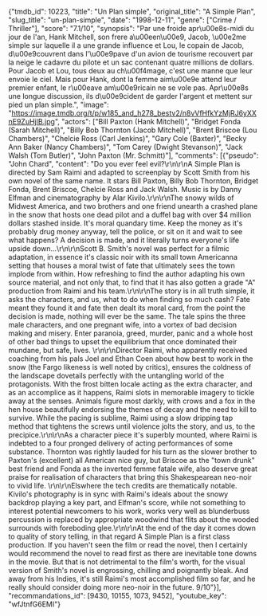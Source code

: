 {"tmdb_id": 10223, "title": "Un Plan simple", "original_title": "A Simple Plan", "slug_title": "un-plan-simple", "date": "1998-12-11", "genre": ["Crime / Thriller"], "score": "7.1/10", "synopsis": "Par une froide apr\u00e8s-midi du jour de l'an, Hank Mitchell, son frere a\u00een\u00e9, Jacob, \u00e2me simple sur laquelle il a une grande influence et Lou, le copain de Jacob, d\u00e9couvrent dans l'\u00e9pave d'un avion de tourisme recouvert par la neige le cadavre du pilote et un sac contenant quatre millions de dollars. Pour Jacob et Lou, tous deux au ch\u00f4mage, c'est une manne que leur envoie le ciel. Mais pour Hank, dont la femme aim\u00e9e attend leur premier enfant, le r\u00eave am\u00e9ricain ne se vole pas. Apr\u00e8s une longue discussion, ils d\u00e9cident de garder l'argent et mettent sur pied un plan simple.", "image": "https://image.tmdb.org/t/p/w185_and_h278_bestv2/n8vVfHfkYzMjRJ6yXXnE9ZuHjlB.jpg", "actors": ["Bill Paxton (Hank Mitchell)", "Bridget Fonda (Sarah Mitchell)", "Billy Bob Thornton (Jacob Mitchell)", "Brent Briscoe (Lou Chambers)", "Chelcie Ross (Carl Jenkins)", "Gary Cole (Baxter)", "Becky Ann Baker (Nancy Chambers)", "Tom Carey (Dwight Stevanson)", "Jack Walsh (Tom Butler)", "John Paxton (Mr. Schmitt)"], "comments": [{"pseudo": "John Chard", "content": "Do you ever feel evil?\r\n\r\nA Simple Plan is directed by Sam Raimi and adapted to screenplay by Scott Smith from his own novel of the same name. It stars Bill Paxton, Billy Bob Thornton, Bridget Fonda, Brent Briscoe, Chelcie Ross and Jack Walsh. Music is by Danny Elfman and cinematography by Alar Kivilo.\r\n\r\nThe snowy wilds of Midwest America, and two brothers and one friend unearth a crashed plane in the snow that hosts one dead pilot and a duffel bag with over $4 million dollars stashed inside. It's moral quandary time. Keep the money as it's probably drug money anyway, tell the police, or sit on it and wait to see what happens? A decision is made, and it literally turns everyone's life upside down...\r\n\r\nScott B. Smith's novel was perfect for a filmic adaptation, in essence it's classic noir with its small town Americanna setting that houses a moral twist of fate that ultimately sees the town implode from within. How refreshing to find the author adapting his own source material, and not only that, to find that it has also gotten a grade \"A\" production from Raimi and his team.\r\n\r\nThe story is in all truth simple, it asks the characters, and us, what to do when finding so much cash? Fate meant they found it and fate then dealt its moral card, from the point the decision is made, nothing will ever be the same. The tale spins the three male characters, and one pregnant wife, into a vortex of bad decision making and misery. Enter paranoia, greed, murder, panic and a whole host of other bad things to upset the equilibrium that once dominated their mundane, but safe, lives. \r\n\r\nDirector Raimi, who apparently received coaching from his pals Joel and Ethan Coen about how best to work in the snow (the Fargo likeness is well noted by critics), ensures the coldness of the landscape dovetails perfectly with the untangling world of the protagonists. With the frost bitten locale acting as the extra character, and as an accomplice as it happens, Raimi slots in memorable imagery to tickle away at the senses. Animals figure most darkly, with crows and a fox in the hen house beautifully endorsing the themes of decay and the need to kill to survive. While the pacing is sublime, Raimi using a slow dripping tap method that tightens the screws until violence jolts the story, and us, to the precipice.\r\n\r\nAs a character piece it's superbly mounted, where Raimi is indebted to a four pronged delivery of acting performances of some substance. Thornton was rightly lauded for his turn as the slower brother to Paxton's (excellent) all American nice guy, but Briscoe as the \"town drunk\" best friend and Fonda as the inverted femme fatale wife, also deserve great praise for realisation of characters that bring this Shakespearean neo-noir to vivid life. \r\n\r\nElswhere the tech credits are thematically notable. Kivilo's photography is in sync with Raimi's ideals about the snowy backdrop playing a key part, and Elfman's score, while not something to interest potential newcomers to his work, works very well as blunderbuss percussion is replaced by appropriate woodwind that flits about the wooded surrounds with foreboding glee.\r\n\r\nAt the end of the day it comes down to quality of story telling, in that regard A Simple Plan is a first class production. If you haven't seen the film or read the novel, then I certainly would recommend the novel to read first as there are inevitable tone downs in the movie. But that is not detrimental to the film's worth, for the visual version of Smith's novel is engrossing, chilling and poignantly bleak. And away from his Indies, it's still Raimi's most accomplished film so far, and he really should consider doing more neo-noir in the future. 9/10"}], "recommandations_id": [9430, 10155, 1073, 9452], "youtube_key": "wfJtnfG6EMI"}